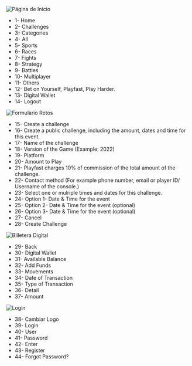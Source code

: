 ![Página de Inicio](https://i.ibb.co/hVT7gvB/PF.jpg)
- 1- Home
- 2- Challenges
- 3- Categories
- 4- All
- 5- Sports
- 6- Races
- 7- Fights
- 8- Strategy
- 9- Battles
- 10- Multiplayer
- 11- Others
- 12- Bet on Yourself, Playfast, Play Harder.
- 13- Digital Wallet
- 14- Logout

![Formulario Retos](https://i.ibb.co/gSbpGsN/PF2.jpg)
- 15- Create a challenge
- 16- Create a public challenge, including the amount, dates and time for this event.
- 17- Name of the challenge
- 18- Version of the Game (Example: 2022)
- 19- Platform
- 20- Amount to Play
- 21- Playfast charges 10% of commission of the total amount of the challenge.
- 22- Contact method (For example phone number, email or player ID/ Username of the console.)
- 23- Select one or mulriple times and dates for this challenge.
- 24- Option 1- Date & Time for the event
- 25- Option 2- Date & Time for the event (optional)
- 26- Option 3- Date & Time for the event (optional)
- 27- Cancel 
- 28- Create Challenge

![Billetera Digital](https://i.ibb.co/pxLf7Dw/PF3.jpg)
- 29- Back
- 30- Digital Wallet
- 31- Available Balance
- 32- Add Funds
- 33- Movements
- 34- Date of Transaction
- 35- Type of Transaction
- 36- Detail
- 37- Amount 

![Login](https://i.ibb.co/9YBtwHJ/traducc.jpg)
- 38- Cambiar Logo
- 39- Login
- 40- User
- 41- Password
- 42- Enter
- 43- Register
- 44- Forgot Password?


